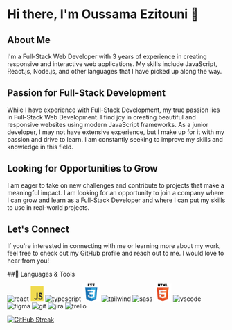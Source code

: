 # Hi there, I'm Oussama Ezitouni 👋

## About Me

I'm a Full-Stack Web Developer with 3 years of experience in creating responsive and interactive web applications. My skills include JavaScript, React.js, Node.js, and other languages that I have picked up along the way.

## Passion for Full-Stack Development

While I have experience with Full-Stack Development, my true passion lies in Full-Stack Web Development. I find joy in creating beautiful and responsive websites using modern JavaScript frameworks. As a junior developer, I may not have extensive experience, but I make up for it with my passion and drive to learn. I am constantly seeking to improve my skills and knowledge in this field.

## Looking for Opportunities to Grow

I am eager to take on new challenges and contribute to projects that make a meaningful impact. I am looking for an opportunity to join a company where I can grow and learn as a Full-Stack Developer and where I can put my skills to use in real-world projects.

## Let's Connect

If you're interested in connecting with me or learning more about my work, feel free to check out my GitHub profile and reach out to me. I would love to hear from you!

##🏻 Languages & Tools

<p>
<img src="https://cdn.jsdelivr.net/gh/devicons/devicon/icons/react/react-original.svg" alt="react" width="35" height="35"/>
<img src="https://raw.githubusercontent.com/devicons/devicon/master/icons/javascript/javascript-original.svg" alt="javascript" width="30" height="35"/>
<img src="https://cdn.jsdelivr.net/gh/devicons/devicon/icons/typescript/typescript-plain.svg" alt="typescript" width="30" height="35"/>
<img src="https://raw.githubusercontent.com/devicons/devicon/master/icons/css3/css3-original-wordmark.svg" alt="css3" width="40" height="40"/>
<img src="https://cdn.jsdelivr.net/gh/devicons/devicon/icons/tailwindcss/tailwindcss-plain.svg" alt="tailwind" width="35" height="35" />        
<img src="https://cdn.jsdelivr.net/gh/devicons/devicon/icons/sass/sass-original.svg" alt="sass" width="35" height="35"/>
<img src="https://raw.githubusercontent.com/devicons/devicon/master/icons/html5/html5-original-wordmark.svg" alt="html5" width="40" height="40"/>
<img src="https://cdn.jsdelivr.net/gh/devicons/devicon/icons/vscode/vscode-original.svg" alt="vscode" width="35" height="35"/>
<img src="https://cdn.jsdelivr.net/gh/devicons/devicon/icons/figma/figma-original.svg" alt="figma" width="30" height="35"/>
<img src="https://cdn.jsdelivr.net/gh/devicons/devicon/icons/git/git-original.svg" alt="git" width="35" height="35"/>
<img src="https://cdn.jsdelivr.net/gh/devicons/devicon/icons/jira/jira-original.svg" alt="jira" width="35" height="35"/>
<img src="https://cdn.jsdelivr.net/gh/devicons/devicon/icons/trello/trello-plain.svg" alt="trello" width="30" height="30"/>
</p>





[![GitHub Streak](https://streak-stats.demolab.com?user=ezitounioussama&theme=dark&border_radius=50)](https://git.io/streak-stats)
